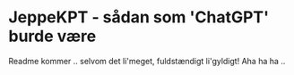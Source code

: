 # JeppeKPT - sådan som 'ChatGPT' burde være
Readme kommer .. selvom det li'meget, fuldstændigt li'gyldigt! Aha ha ha ..
